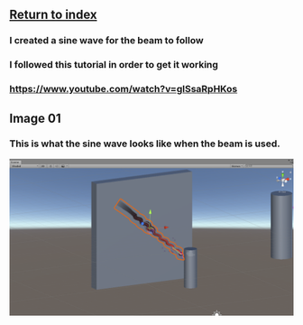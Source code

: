 ## <a href="index">Return to index</a>

### I created a sine wave for the beam to follow
### I followed this tutorial in order to get it working
### <a href="https://www.youtube.com/watch?v=glSsaRpHKos">https://www.youtube.com/watch?v=glSsaRpHKos</a>

## Image 01

### This is what the sine wave looks like when the beam is used.
<img src="images/sine01.png" alt="">

